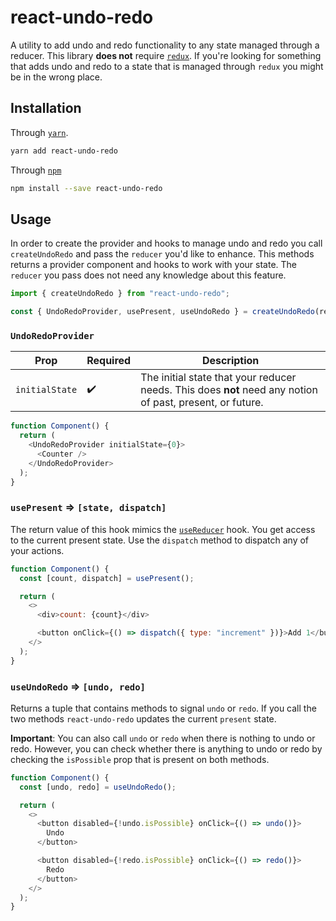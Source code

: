 # react-undo-redo

A utility to add undo and redo functionality to any state managed through a reducer.
This library **does not** require [`redux`](https://redux.js.org/).
If you're looking for something that adds undo and redo to a state that is managed through `redux` you might be in the wrong place.

## Installation

Through [`yarn`](https://yarnpkg.com/).

```sh
yarn add react-undo-redo
```

Through [`npm`](https://www.npmjs.com/)

```sh
npm install --save react-undo-redo
```

## Usage

In order to create the provider and hooks to manage undo and redo you call `createUndoRedo` and pass the `reducer` you'd like to enhance.
This methods returns a provider component and hooks to work with your state.
The `reducer` you pass does not need any knowledge about this feature.

```js
import { createUndoRedo } from "react-undo-redo";

const { UndoRedoProvider, usePresent, useUndoRedo } = createUndoRedo(reducer);
```

### `UndoRedoProvider`

| Prop           | Required | Description                                                                                               |
| -------------- | -------- | --------------------------------------------------------------------------------------------------------- |
| `initialState` | ✔️       | The initial state that your reducer needs. This does **not** need any notion of past, present, or future. |

```js
function Component() {
  return (
    <UndoRedoProvider initialState={0}>
      <Counter />
    </UndoRedoProvider>
  );
}
```

### `usePresent` => `[state, dispatch]`

The return value of this hook mimics the [`useReducer`](https://reactjs.org/docs/hooks-reference.html#usereducer) hook.
You get access to the current present state.
Use the `dispatch` method to dispatch any of your actions.

```js
function Component() {
  const [count, dispatch] = usePresent();

  return (
    <>
      <div>count: {count}</div>

      <button onClick={() => dispatch({ type: "increment" })}>Add 1</button>
    </>
  );
}
```

### `useUndoRedo` => `[undo, redo]`

Returns a tuple that contains methods to signal `undo` or `redo`.
If you call the two methods `react-undo-redo` updates the current `present` state.

**Important**: You can also call `undo` or `redo` when there is nothing to undo or redo.
However, you can check whether there is anything to undo or redo by checking the `isPossible` prop that is present on both methods.

```js
function Component() {
  const [undo, redo] = useUndoRedo();

  return (
    <>
      <button disabled={!undo.isPossible} onClick={() => undo()}>
        Undo
      </button>

      <button disabled={!redo.isPossible} onClick={() => redo()}>
        Redo
      </button>
    </>
  );
}
```
